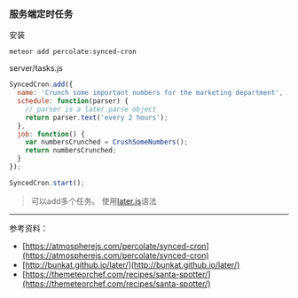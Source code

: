 ### 服务端定时任务

安装
```
meteor add percolate:synced-cron
```

server/tasks.js

``` js
SyncedCron.add({
  name: 'Crunch some important numbers for the marketing department',
  schedule: function(parser) {
    // parser is a later.parse object
    return parser.text('every 2 hours');
  },
  job: function() {
    var numbersCrunched = CrushSomeNumbers();
    return numbersCrunched;
  }
});

SyncedCron.start();
```
> 可以add多个任务。
> 使用[later.js](http://bunkat.github.io/later/)语法



---
参考资料：
* [https://atmospherejs.com/percolate/synced-cron](https://atmospherejs.com/percolate/synced-cron)
* [http://bunkat.github.io/later/](http://bunkat.github.io/later/)
* [https://themeteorchef.com/recipes/santa-spotter/](https://themeteorchef.com/recipes/santa-spotter/)